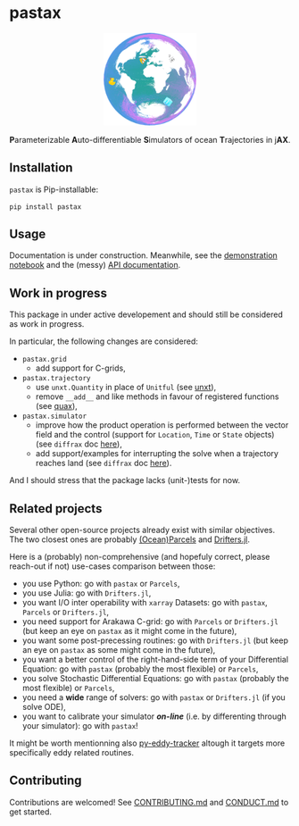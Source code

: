 # pastax

<p align="center">
    <img src="https://raw.githubusercontent.com/vadmbertr/pastax/refs/heads/main/docs/_static/pastax-md.png" alt="pastax logo" width="33%">
</p>

<p align="center">
    <b>P</b>arameterizable <b>A</b>uto-differentiable <b>S</b>imulators of ocean <b>T</b>rajectories in j<b>AX</b>.
</p>

## Installation

`pastax` is Pip-installable:

```shell
pip install pastax
```

## Usage

Documentation is under construction.
Meanwhile, see the [demonstration notebook](docs/demo.ipynb) and the (messy) [API documentation](https://pastax.readthedocs.io/en/latest/api/).

## Work in progress

This package in under active developement and should still be considered as work in progress.

In particular, the following changes are considered:

- `pastax.grid`
  - add support for C-grids,
- `pastax.trajectory`
  - use `unxt.Quantity` in place of `Unitful` (see [unxt](https://unxt.readthedocs.io/en/latest/)),
  - remove `__add__` and like methods in favour of registered functions (see [quax](https://docs.kidger.site/quax/)),
- `pastax.simulator`
  - improve how the product operation is performed between the vector field and the control (support for `Location`, `Time` or `State` objects) (see `diffrax` doc [here](https://docs.kidger.site/diffrax/api/terms/#diffrax.ControlTerm)),
  - add support/examples for interrupting the solve when a trajectory reaches land (see `diffrax` doc [here](https://docs.kidger.site/diffrax/api/events/)).

And I should stress that the package lacks (unit-)tests for now.

## Related projects

Several other open-source projects already exist with similar objectives.
The two closest ones are probably [(Ocean)Parcels](https://github.com/OceanParcels/parcels) and [Drifters.jl](https://github.com/JuliaClimate/Drifters.jl).

Here is a (probably) non-comprehensive (and hopefuly correct, please reach-out if not) use-cases comparison between those:

- you use Python: go with `pastax` or `Parcels`,
- you use Julia: go with `Drifters.jl`,
- you want I/O inter operability with `xarray` Datasets: go with `pastax`, `Parcels` or `Drifters.jl`,
- you need support for Arakawa C-grid: go with `Parcels` or `Drifters.jl` (but keep an eye on `pastax` as it might come in the future),
- you want some post-precessing routines: go with `Drifters.jl` (but keep an eye on `pastax` as some might come in the future),
- you want a better control of the right-hand-side term of your Differential Equation: go with `pastax` (probably the most flexible) or `Parcels`,
- you solve Stochastic Differential Equations: go with `pastax` (probably the most flexible) or `Parcels`,
- you need a **wide** range of solvers: go with `pastax` or `Drifters.jl` (if you solve ODE),
- you want to calibrate your simulator ***on-line*** (i.e. by differenting through your simulator): go with `pastax`!

It might be worth mentionning also [py-eddy-tracker](https://github.com/AntSimi/py-eddy-tracker) altough it targets more specifically eddy related routines.

## Contributing

Contributions are welcomed!
See [CONTRIBUTING.md](https://github.com/vadmbertr/pastax/blob/main/CONDUCT.md) and [CONDUCT.md](https://github.com/vadmbertr/pastax/blob/main/CONDUCT.md) to get started.
